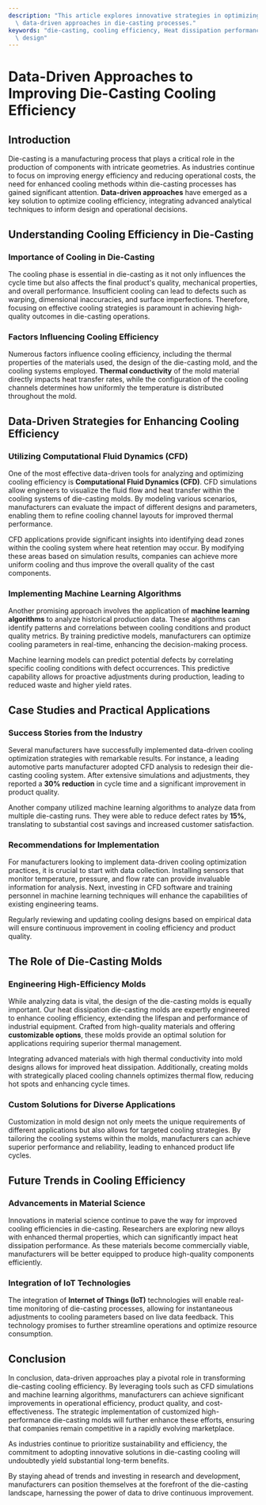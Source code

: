 ```yaml
---
description: "This article explores innovative strategies in optimizing cooling efficiency through\
  \ data-driven approaches in die-casting processes."
keywords: "die-casting, cooling efficiency, Heat dissipation performance, Heat dissipation optimization\
  \ design"
---
```

# Data-Driven Approaches to Improving Die-Casting Cooling Efficiency

## Introduction

Die-casting is a manufacturing process that plays a critical role in the production of components with intricate geometries. As industries continue to focus on improving energy efficiency and reducing operational costs, the need for enhanced cooling methods within die-casting processes has gained significant attention. **Data-driven approaches** have emerged as a key solution to optimize cooling efficiency, integrating advanced analytical techniques to inform design and operational decisions.

## Understanding Cooling Efficiency in Die-Casting

### Importance of Cooling in Die-Casting

The cooling phase is essential in die-casting as it not only influences the cycle time but also affects the final product's quality, mechanical properties, and overall performance. Insufficient cooling can lead to defects such as warping, dimensional inaccuracies, and surface imperfections. Therefore, focusing on effective cooling strategies is paramount in achieving high-quality outcomes in die-casting operations.

### Factors Influencing Cooling Efficiency

Numerous factors influence cooling efficiency, including the thermal properties of the materials used, the design of the die-casting mold, and the cooling systems employed. **Thermal conductivity** of the mold material directly impacts heat transfer rates, while the configuration of the cooling channels determines how uniformly the temperature is distributed throughout the mold.

## Data-Driven Strategies for Enhancing Cooling Efficiency

### Utilizing Computational Fluid Dynamics (CFD)

One of the most effective data-driven tools for analyzing and optimizing cooling efficiency is **Computational Fluid Dynamics (CFD)**. CFD simulations allow engineers to visualize the fluid flow and heat transfer within the cooling systems of die-casting molds. By modeling various scenarios, manufacturers can evaluate the impact of different designs and parameters, enabling them to refine cooling channel layouts for improved thermal performance.

CFD applications provide significant insights into identifying dead zones within the cooling system where heat retention may occur. By modifying these areas based on simulation results, companies can achieve more uniform cooling and thus improve the overall quality of the cast components.

### Implementing Machine Learning Algorithms

Another promising approach involves the application of **machine learning algorithms** to analyze historical production data. These algorithms can identify patterns and correlations between cooling conditions and product quality metrics. By training predictive models, manufacturers can optimize cooling parameters in real-time, enhancing the decision-making process.

Machine learning models can predict potential defects by correlating specific cooling conditions with defect occurrences. This predictive capability allows for proactive adjustments during production, leading to reduced waste and higher yield rates.

## Case Studies and Practical Applications

### Success Stories from the Industry

Several manufacturers have successfully implemented data-driven cooling optimization strategies with remarkable results. For instance, a leading automotive parts manufacturer adopted CFD analysis to redesign their die-casting cooling system. After extensive simulations and adjustments, they reported a **30% reduction** in cycle time and a significant improvement in product quality.

Another company utilized machine learning algorithms to analyze data from multiple die-casting runs. They were able to reduce defect rates by **15%**, translating to substantial cost savings and increased customer satisfaction.

### Recommendations for Implementation

For manufacturers looking to implement data-driven cooling optimization practices, it is crucial to start with data collection. Installing sensors that monitor temperature, pressure, and flow rate can provide invaluable information for analysis. Next, investing in CFD software and training personnel in machine learning techniques will enhance the capabilities of existing engineering teams.

Regularly reviewing and updating cooling designs based on empirical data will ensure continuous improvement in cooling efficiency and product quality.

## The Role of Die-Casting Molds

### Engineering High-Efficiency Molds

While analyzing data is vital, the design of the die-casting molds is equally important. Our heat dissipation die-casting molds are expertly engineered to enhance cooling efficiency, extending the lifespan and performance of industrial equipment. Crafted from high-quality materials and offering **customizable options**, these molds provide an optimal solution for applications requiring superior thermal management.

Integrating advanced materials with high thermal conductivity into mold designs allows for improved heat dissipation. Additionally, creating molds with strategically placed cooling channels optimizes thermal flow, reducing hot spots and enhancing cycle times.

### Custom Solutions for Diverse Applications

Customization in mold design not only meets the unique requirements of different applications but also allows for targeted cooling strategies. By tailoring the cooling systems within the molds, manufacturers can achieve superior performance and reliability, leading to enhanced product life cycles.

## Future Trends in Cooling Efficiency

### Advancements in Material Science

Innovations in material science continue to pave the way for improved cooling efficiencies in die-casting. Researchers are exploring new alloys with enhanced thermal properties, which can significantly impact heat dissipation performance. As these materials become commercially viable, manufacturers will be better equipped to produce high-quality components efficiently.

### Integration of IoT Technologies

The integration of **Internet of Things (IoT)** technologies will enable real-time monitoring of die-casting processes, allowing for instantaneous adjustments to cooling parameters based on live data feedback. This technology promises to further streamline operations and optimize resource consumption.

## Conclusion

In conclusion, data-driven approaches play a pivotal role in transforming die-casting cooling efficiency. By leveraging tools such as CFD simulations and machine learning algorithms, manufacturers can achieve significant improvements in operational efficiency, product quality, and cost-effectiveness. The strategic implementation of customized high-performance die-casting molds will further enhance these efforts, ensuring that companies remain competitive in a rapidly evolving marketplace.

As industries continue to prioritize sustainability and efficiency, the commitment to adopting innovative solutions in die-casting cooling will undoubtedly yield substantial long-term benefits.

By staying ahead of trends and investing in research and development, manufacturers can position themselves at the forefront of the die-casting landscape, harnessing the power of data to drive continuous improvement.
